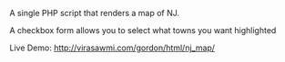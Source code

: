A single PHP script that renders a map of NJ.

A checkbox form allows you to select what towns you want highlighted

Live Demo: http://virasawmi.com/gordon/html/nj_map/
